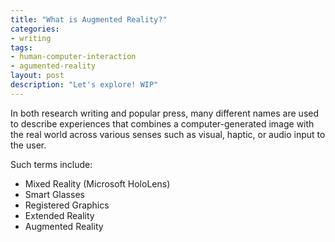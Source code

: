 ```yaml
---
title: "What is Augmented Reality?"
categories:
- writing
tags:
- human-computer-interaction
- agumented-reality
layout: post
description: "Let's explore! WIP"
---
```


In both research writing and popular press, many different
names are used to describe experiences that combines a
computer-generated image with the real world across various
senses such as visual, haptic, or audio input to the user.

Such terms include:

* Mixed Reality (Microsoft HoloLens)
* Smart Glasses
* Registered Graphics
* Extended Reality
* Augmented Reality

